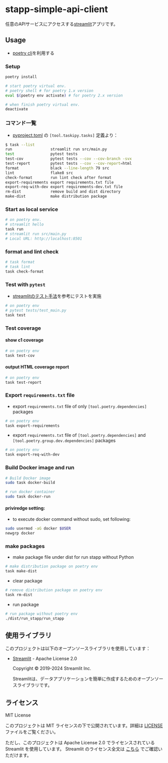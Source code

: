 # stapp-simple-api-client
任意のAPIサービスにアクセスする[streamlit](https://streamlit.io/)アプリです。

## Usage
- [poetry cli](https://python-poetry.org/docs/)を利用する

### Setup
```sh
poetry install

# start poetry virtual env.
# poetry shell # for poetry 1.x version
eval $(poetry env activate) # for poetry 2.x version

# when finish poetry virtual env.
deactivate
```

### コマンド一覧
- [pyproject.toml](./pyproject.toml) の `[tool.taskipy.tasks]` 定義より：
```sh
$ task --list
run                 streamlit run src/main.py
test                pytest tests
test-cov            pytest tests --cov --cov-branch -svx
test-report         pytest tests --cov --cov-report=html
format              black --line-length 79 src
lint                flake8 src
check-format        run lint check after format
export-requirements export requirements.txt file
export-req-with-dev export requirements-dev.txt file
rm-dist             remove build and dist directory
make-dist           make distribution package
```

### Start as local service
```sh
# on poetry env.
# streamlit hello
task run
# streamlit run src/main.py
# Local URL: http://localhost:8501
```


### format and lint check
```sh
# task format
# task lint
task check-format
```


### Test with `pytest`
- [streamlitのテスト手法](https://docs.streamlit.io/develop/concepts/app-testing/get-started)を参考にテストを実施
```sh
# on poetry env
# pytest tests/test_main.py
task test
```

### Test coverage

#### show c1 coverage
```sh
# on poetry env
task test-cov
```

#### output HTML coverage report
```sh
# on poetry env
task test-report
```

### Export `requirements.txt` file

- export `requirements.txt` file of only `[tool.poetry.dependencies]` packages
```sh
# on poetry env
task export-requirements
```

- export `requirements.txt` file of `[tool.poetry.dependencies]` and `[tool.poetry.group.dev.dependencies]` packages
```sh
# on poetry env
task export-req-with-dev
```

### Build Docker image and run
```sh
# Build Docker image
sudo task docker-build

# run docker container
sudo task docker-run
```

#### priviredge setting:
- to execute docker command without sudo, set following:
```sh
sudo usermod -aG docker $USER
newgrp docker
```

### make packages
- make package file under dist for run stapp without Python
```sh
# make distribution package on poetry env
task make-dist
```

- clear package
```sh
# remove distribution package on poetry env
task rm-dist
```

- run package
```sh
# run package without poetry env
./dist/run_stapp/run_stapp
```

## 使用ライブラリ

このプロジェクトは以下のオープンソースライブラリを使用しています：

- [Streamlit](https://streamlit.io/) - Apache License 2.0

  Copyright © 2019-2024 Streamlit Inc.

  Streamlitは、データアプリケーションを簡単に作成するためのオープンソースライブラリです。


## ライセンス
MIT License

このプロジェクトは MIT ライセンスの下で公開されています。詳細は [LICENSE](./LICENSE) ファイルをご覧ください。

ただし、このプロジェクトは Apache License 2.0 でライセンスされている Streamlit を使用しています。
Streamlit のライセンス全文は [こちら](https://github.com/streamlit/streamlit/blob/develop/LICENSE) でご確認いただけます。
